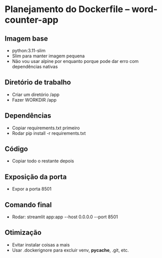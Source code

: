 
# Planejamento do Dockerfile – word-counter-app

## Imagem base
- python:3.11-slim
- Slim para manter imagem pequena
- Não vou usar alpine por enquanto porque pode dar erro com dependências nativas

## Diretório de trabalho
- Criar um diretório /app
- Fazer WORKDIR /app

## Dependências
- Copiar requirements.txt primeiro
- Rodar pip install -r requirements.txt

## Código
- Copiar todo o restante depois

## Exposição da porta
- Expor a porta 8501

## Comando final
- Rodar: streamlit app:app --host 0.0.0.0 --port 8501

## Otimização
- Evitar instalar coisas a mais
- Usar .dockerignore para excluir venv, __pycache__, .git, etc.
